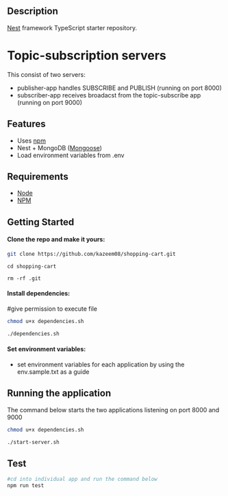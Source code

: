 ## Description

[Nest](https://github.com/nestjs/nest) framework TypeScript starter repository.


# Topic-subscription servers

This consist of two servers:
- publisher-app handles SUBSCRIBE and PUBLISH (running on port 8000)
- subscriber-app receives broadacst from the topic-subscribe app (running on port 9000)
 
## Features

- Uses [npm](https://www.npmjs.com/)
- Nest + MongoDB ([Mongoose](http://mongoosejs.com/))
- Load environment variables from .env

## Requirements

- [Node](https://nodejs.org/en/download/current/)
- [NPM](https://docs.npmjs.com/downloading-and-installing-node-js-and-npm)

## Getting Started

#### Clone the repo and make it yours:

```bash
git clone https://github.com/kazeem08/shopping-cart.git
```

```
cd shopping-cart
```

```
rm -rf .git
```

#### Install dependencies:

#give permission to execute file 
```bash
chmod u+x dependencies.sh
```

```bash
./dependencies.sh
```

#### Set environment variables:

- set environment variables for each application by using the env.sample.txt as a guide

## Running the application

The command below starts the two applications listening on port 8000 and 9000

```bash
chmod u+x dependencies.sh
```

```bash
./start-server.sh
```

## Test

```bash
#cd into individual app and run the command below 
npm run test
```